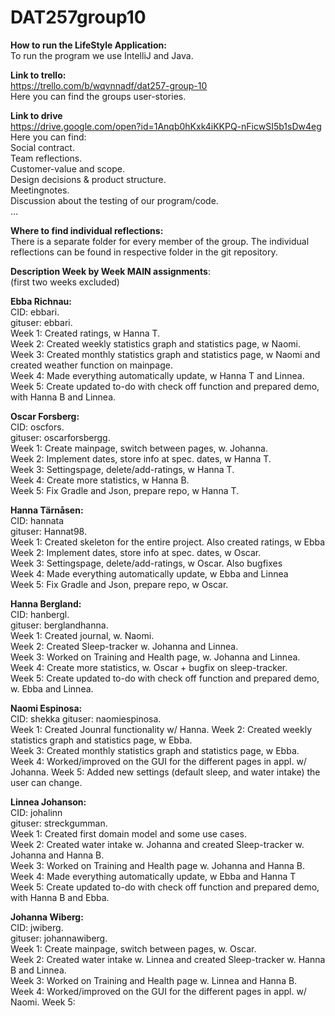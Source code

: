 # DAT257group10
  
**How to run the LifeStyle Application:**  
To run the program we use IntelliJ and Java.  
  
**Link to trello:**  
https://trello.com/b/wqvnnadf/dat257-group-10  
Here you can find the groups user-stories.  
  
**Link to drive**  
https://drive.google.com/open?id=1Anqb0hKxk4iKKPQ-nFicwSI5b1sDw4eg   
Here you can find:  
Social contract.    
Team reflections.  
Customer-value and scope.  
Design decisions & product structure.  
Meetingnotes.  
Discussion about the testing of our program/code.  
...  
  
**Where to find individual reflections:**  
There is a separate folder for every member of the group. The individual reflections can be found in respective folder in the git repository.  
  
**Description Week by Week MAIN assignments**:  
(first two weeks excluded)  
  
**Ebba Richnau:**  
CID: ebbari.  
gituser: ebbari.  
Week 1: Created ratings, w Hanna T.   
Week 2: Created weekly statistics graph and statistics page, w Naomi.  
Week 3: Created monthly statistics graph and statistics page, w Naomi and created weather function on mainpage.    
Week 4: Made everything automatically update, w Hanna T and Linnea.   
Week 5: Create updated to-do with check off function and prepared demo, with Hanna B and Linnea.  
 
   
**Oscar Forsberg:**  
CID: oscfors.  
gituser: oscarforsbergg.  
Week 1: Create mainpage, switch between pages, w. Johanna.  
Week 2: Implement dates, store info at spec. dates, w Hanna T.  
Week 3: Settingspage, delete/add-ratings, w Hanna T.  
Week 4: Create more statistics, w Hanna B.  
Week 5: Fix Gradle and Json, prepare repo, w Hanna T.  
   
**Hanna Tärnåsen:**  
CID: hannata  
gituser: Hannat98.  
Week 1: Created skeleton for the entire project. Also created ratings, w Ebba   
Week 2: Implement dates, store info at spec. dates, w Oscar.  
Week 3: Settingspage, delete/add-ratings, w Oscar. Also bugfixes   
Week 4: Made everything automatically update, w Ebba and Linnea   
Week 5: Fix Gradle and Json, prepare repo, w Oscar.  
   
**Hanna Bergland:**  
CID: hanbergl.  
gituser: berglandhanna.  
Week 1: Created journal, w. Naomi.  
Week 2: Created Sleep-tracker w. Johanna and Linnea.  
Week 3: Worked on Training and Health page, w. Johanna and Linnea.  
Week 4: Create more statistics, w. Oscar + bugfix on sleep-tracker.  
Week 5: Create updated to-do with check off function and prepared demo, w. Ebba and Linnea.  
  
**Naomi Espinosa:**  
CID: shekka
gituser: naomiespinosa.  
Week 1:  Created Jounral functionality w/ Hanna.
Week 2: Created weekly statistics graph and statistics page, w Ebba.  
Week 3: Created monthly statistics graph and statistics page, w Ebba.  
Week 4: Worked/improved on the GUI for the different pages in appl. w/ Johanna.
Week 5: Added new settings (default sleep, and water intake) the user can change.
  
**Linnea Johanson:**  
CID: johalinn  
gituser: streckgumman.  
Week 1: Created first domain model and some use cases.  
Week 2: Created water intake w. Johanna and created Sleep-tracker w. Johanna and Hanna B.  
Week 3: Worked on Training and Health page w. Johanna and Hanna B.  
Week 4: Made everything automatically update, w Ebba and Hanna T   
Week 5: Create updated to-do with check off function and prepared demo, with Hanna B and Ebba.     
 
  
**Johanna Wiberg:**  
CID: jwiberg.  
gituser: johannawiberg.   
Week 1: Create mainpage, switch between pages, w. Oscar.    
Week 2: Created water intake w. Linnea and created Sleep-tracker w. Hanna B and Linnea.  
Week 3: Worked on Training and Health page w. Linnea and Hanna B.  
Week 4: Worked/improved on the GUI for the different pages in appl. w/ Naomi.
Week 5: 
 
